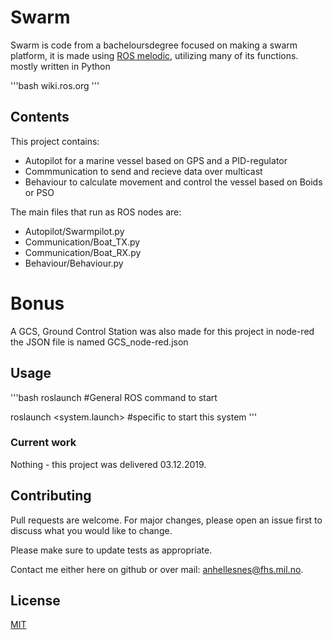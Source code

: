# Swarm

Swarm is code from a bacheloursdegree focused on making a swarm platform, 
it is made using [ROS melodic](http://wiki.ros.org/melodic/Installation), utilizing many of its functions. mostly written in Python

'''bash
wiki.ros.org
'''

## Contents

This project contains:
- Autopilot for a marine vessel based on GPS and a PID-regulator
- Commmunication to send and recieve data over multicast
- Behaviour to calculate movement and control the vessel based on Boids or PSO

The main files that run as ROS nodes are:
- Autopilot/Swarmpilot.py
- Communication/Boat_TX.py
- Communication/Boat_RX.py
- Behaviour/Behaviour.py

# Bonus

A GCS, Ground Control Station was also made for this project in node-red the JSON file is named GCS_node-red.json

## Usage

'''bash
roslaunch <pkg> <launch file> #General ROS command to start

roslaunch <swarm> <system.launch> #specific to start this system
'''

### Current work

Nothing - this project was delivered 03.12.2019.


## Contributing
Pull requests are welcome. For major changes, please open an issue first to discuss what you would like to change.

Please make sure to update tests as appropriate.

Contact me either here on github or over mail: anhellesnes@fhs.mil.no.

## License
[MIT](https://choosealicense.com/licenses/mit/)
